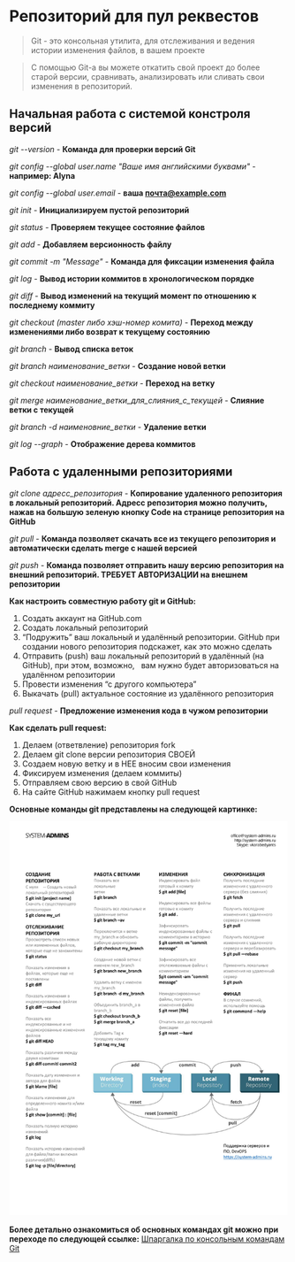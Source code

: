 # Репозиторий для пул реквестов

>Git - это консольная утилита, для отслеживания и ведения истории изменения файлов, в вашем проекте

>С помощью Git-a вы можете откатить свой проект до более старой версии, сравнивать, анализировать или сливать свои изменения в репозиторий.

## Начальная работа с системой констроля версий 

*git --version* - **Команда для проверки версий Git**

*git config --global user.name "Ваше имя английскими буквами"* - **например: Alyna**

*git config --global user.email* - **ваша почта@example.com**

*git init* - __Инициализируем пустой репозиторий__ 

*git status* - **Проверяем текущее состояние файлов** 

*git add* - **Добавляем версионность файлу**

*git commit -m "Message"* - **Команда для фиксации изменения файла**

*git log* -  **Вывод истории коммитов в хронологическом порядке**

*git diff* - **Вывод изменений на текущий момент по отношению к последнему коммиту**

*git checkout (master либо хэш-номер комита)* - **Переход между изменениями либо возврат к текущему состоянию**

*git branch* - **Вывод списка веток**

*git branch наименование_ветки* - **Создание новой ветки**

*git checkout наименование_ветки* - **Переход на ветку**

*git merge наименование_ветки_для_слияния_с_текущей* -  **Слияние ветки с текущей**

*git branch -d наименовние_ветки* - **Удаление ветки**

*git log --graph* - **Отображение дерева коммитов**


  ## Работа с удаленными репозиториями

  *git clone адресс_репозитория* - **Копирование удаленного репозитория в локальный репозиторий. Адресс репозитория можно получить, нажав на большую зеленую кнопку Code на странице репозитория на GitHub**

  *git pull* - **Команда позволяет скачать все из текущего репозитория и автоматически сделать merge с нашей версией**

  *git push* - **Команда позволяет отправить нашу версию репозитория на внешний репозиторий. ТРЕБУЕТ АВТОРИЗАЦИИ на внешнем репозитории**

  **Как настроить совместную работу git и GitHub:**

1. Создать аккаунт на GitHub.com
2. Создать локальный репозиторий
3. “Подружить” ваш локальный и удалённый репозитории. 
GitHub при создании нового репозитория подскажет, как это можно сделать
4. Отправить (push) ваш локальный репозиторий в удалённый (на GitHub), при этом, возможно,  
вам нужно будет авторизоваться на удалённом репозитории
5. Провести изменения “с другого компьютера”
6. Выкачать (pull) актуальное состояние из удалённого репозитория

*pull request* - **Предложение изменения кода в чужом репозитории**

**Как сделать pull request:**
1. Делаем   (ответвление) репозитория fork
2. Делаем git clone   версии репозитория СВОЕЙ
3. Создаем новую ветку и в НЕЕ вносим свои изменения
4. Фиксируем изменения (делаем коммиты)
5. Отправляем свою версию в свой GitHub
6. На сайте GitHub нажимаем кнопку pull request

**Основные команды git представлены на следующей картинке:**

![Основные команды git](git.jpg)

**Более детально ознакомиться об основных командах git можно при переходе по следующей ссылке:**
  [Шпаргалка по консольным командам Git](https://github.com/cyberspacedk/Git-commands "Необязательная подсказка")